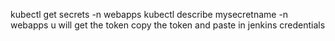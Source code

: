 kubectl get secrets -n webapps
kubectl describe mysecretname -n webapps
u will get the token copy the token and paste in jenkins credentials
